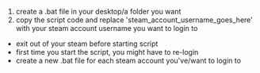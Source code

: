 1. create a .bat file in your desktop/a folder you want
2. copy the script code and replace 'steam_account_username_goes_here' with your steam account username you want to login to

- exit out of your steam before starting script
- first time you start the script, you might have to re-login
- create a new .bat file for each steam account you've/want to login to

